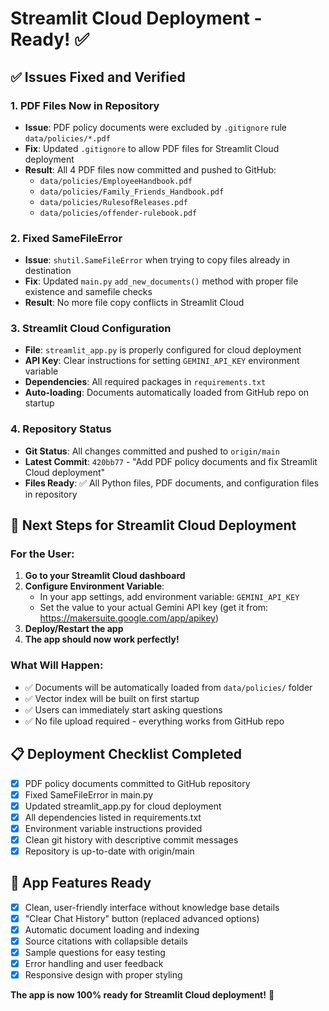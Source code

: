 # Streamlit Cloud Deployment - Ready! ✅

## ✅ Issues Fixed and Verified

### 1. **PDF Files Now in Repository**
- **Issue**: PDF policy documents were excluded by `.gitignore` rule `data/policies/*.pdf`
- **Fix**: Updated `.gitignore` to allow PDF files for Streamlit Cloud deployment
- **Result**: All 4 PDF files now committed and pushed to GitHub:
  - `data/policies/EmployeeHandbook.pdf`
  - `data/policies/Family_Friends_Handbook.pdf` 
  - `data/policies/RulesofReleases.pdf`
  - `data/policies/offender-rulebook.pdf`

### 2. **Fixed SameFileError**
- **Issue**: `shutil.SameFileError` when trying to copy files already in destination
- **Fix**: Updated `main.py` `add_new_documents()` method with proper file existence and samefile checks
- **Result**: No more file copy conflicts in Streamlit Cloud

### 3. **Streamlit Cloud Configuration**
- **File**: `streamlit_app.py` is properly configured for cloud deployment
- **API Key**: Clear instructions for setting `GEMINI_API_KEY` environment variable
- **Dependencies**: All required packages in `requirements.txt`
- **Auto-loading**: Documents automatically loaded from GitHub repo on startup

### 4. **Repository Status**
- **Git Status**: All changes committed and pushed to `origin/main`
- **Latest Commit**: `420bb77` - "Add PDF policy documents and fix Streamlit Cloud deployment"
- **Files Ready**: ✅ All Python files, PDF documents, and configuration files in repository

## 🚀 Next Steps for Streamlit Cloud Deployment

### For the User:
1. **Go to your Streamlit Cloud dashboard**
2. **Configure Environment Variable**:
   - In your app settings, add environment variable: `GEMINI_API_KEY`
   - Set the value to your actual Gemini API key (get it from: https://makersuite.google.com/app/apikey)
3. **Deploy/Restart the app**
4. **The app should now work perfectly!**

### What Will Happen:
- ✅ Documents will be automatically loaded from `data/policies/` folder
- ✅ Vector index will be built on first startup
- ✅ Users can immediately start asking questions
- ✅ No file upload required - everything works from GitHub repo

## 📋 Deployment Checklist Completed

- [x] PDF policy documents committed to GitHub repository
- [x] Fixed SameFileError in main.py
- [x] Updated streamlit_app.py for cloud deployment
- [x] All dependencies listed in requirements.txt
- [x] Environment variable instructions provided
- [x] Clean git history with descriptive commit messages
- [x] Repository is up-to-date with origin/main

## 🎯 App Features Ready

- [x] Clean, user-friendly interface without knowledge base details
- [x] "Clear Chat History" button (replaced advanced options)
- [x] Automatic document loading and indexing
- [x] Source citations with collapsible details
- [x] Sample questions for easy testing
- [x] Error handling and user feedback
- [x] Responsive design with proper styling

**The app is now 100% ready for Streamlit Cloud deployment!** 🎉
